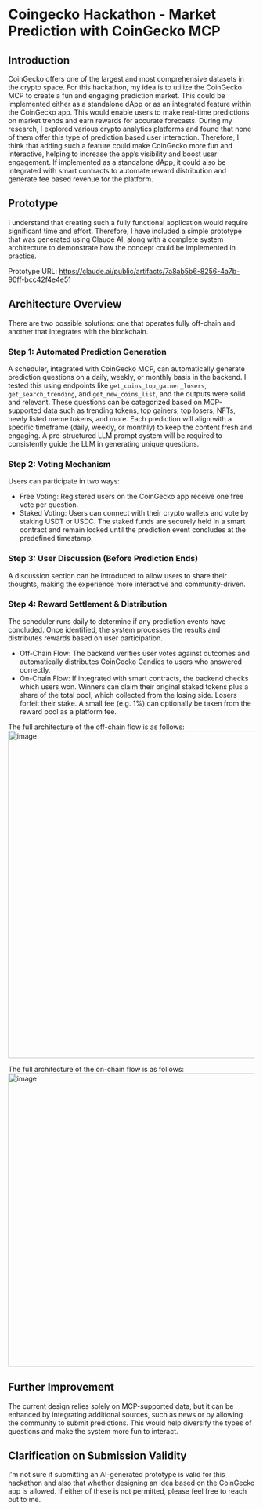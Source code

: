 # Coingecko Hackathon - Market Prediction with CoinGecko MCP
## Introduction
CoinGecko offers one of the largest and most comprehensive datasets in the crypto space. For this hackathon, my idea is to utilize the CoinGecko MCP to create a fun and engaging prediction market. This could be implemented either as a standalone dApp or as an integrated feature within the CoinGecko app. This would enable users to make real-time predictions on market trends and earn rewards for accurate forecasts. During my research, I explored various crypto analytics platforms and found that none of them offer this type of prediction based user interaction. Therefore, I think that adding such a feature could make CoinGecko more fun and interactive, helping to increase the app’s visibility and boost user engagement.  If implemented as a standalone dApp, it could also be integrated with smart contracts to automate reward distribution and generate fee based revenue for the platform.

## Prototype
I understand that creating such a fully functional application would require significant time and effort. Therefore, I have included a simple prototype that was generated using Claude AI, along with a complete system architecture to demonstrate how the concept could be implemented in practice.

Prototype URL: https://claude.ai/public/artifacts/7a8ab5b6-8256-4a7b-90ff-bcc42f4e4e51

## Architecture Overview
There are two possible solutions: one that operates fully off-chain and another that integrates with the blockchain.
### Step 1: Automated Prediction Generation
A scheduler, integrated with CoinGecko MCP, can automatically generate prediction questions on a daily, weekly, or monthly basis in the backend. I tested this using endpoints like `get_coins_top_gainer_losers`, `get_search_trending`, and `get_new_coins_list`, and the outputs were solid and relevant. These questions can be categorized based on MCP-supported data such as trending tokens, top gainers, top losers, NFTs, newly listed meme tokens, and more. Each prediction will align with a specific timeframe (daily, weekly, or monthly) to keep the content fresh and engaging. A pre-structured LLM prompt system will be required to consistently guide the LLM in generating unique questions.
### Step 2: Voting Mechanism
Users can participate in two ways:
- Free Voting: Registered users on the CoinGecko app receive one free vote per question.
- Staked Voting: Users can connect with their crypto wallets and vote by staking USDT or USDC. The staked funds are securely held in a smart contract and remain locked until the prediction event concludes at the predefined timestamp.
### Step 3: User Discussion (Before Prediction Ends)
A discussion section can be introduced to allow users to share their thoughts, making the experience more interactive and community-driven.
### Step 4: Reward Settlement & Distribution
The scheduler runs daily to determine if any prediction events have concluded. Once identified, the system processes the results and distributes rewards based on user participation.
- Off-Chain Flow: The backend verifies user votes against outcomes and automatically distributes CoinGecko Candies to users who answered correctly.
- On-Chain Flow: If integrated with smart contracts, the backend checks which users won. Winners can claim their original staked tokens plus a share of the total pool, which collected from the losing side. Losers forfeit their stake. A small fee (e.g. 1%) can optionally be taken from the reward pool as a platform fee.

The full architecture of the off-chain flow is as follows:
<img width="1082" height="667" alt="image" src="https://github.com/user-attachments/assets/3891ca9d-2385-4e26-a843-b0d9ad7ae174" />

The full architecture of the on-chain flow is as follows:
<img width="1172" height="598" alt="image" src="https://github.com/user-attachments/assets/97ba74df-9f7e-4dae-afad-8034cb902d43" />

## Further Improvement
The current design relies solely on MCP-supported data, but it can be enhanced by integrating additional sources, such as news or by allowing the community to submit predictions. This would help diversify the types of questions and make the system more fun to interact.

## Clarification on Submission Validity
I'm not sure if submitting an AI-generated prototype is valid for this hackathon and also that whether designing an idea based on the CoinGecko app is allowed. If either of these is not permitted, please feel free to reach out to me.

